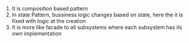 1. It is composition based pattern
2. In state Pattern, bussiness logic changes based on state, here the it is fixed with logic at the creation
3. It is more like facade to all subsystems where each subsystem has its own implementation